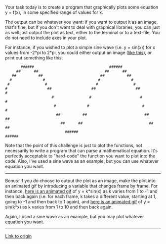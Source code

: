 Your task today is to create a program that graphically plots some equation y = f(x), in some specified range of values for x. 

The output can be whatever you want: if you want to output it as an image, that's fine, but if you don't want to deal with graphical libraries, you can just as well just output the plot as text, either to the terminal or to a text-file. You do not need to include axes in your plot.

For instance, if you wished to plot a simple sine wave (i.e. y = sin(x)) for x values from -2\*pi to 2\*pi, you could either output an image ([like this](http://i.imgur.com/NcEwT.png)), or print out something like this:


           ######                                  ######                           
         ##      ##                              ##      ##                         
       ##          ##                          ##          ##                       
      #              #                        #              #                      
     #                #                      #                #                     
    #                  ##                  ##                  ##                  #
                         #                #                      #                # 
                          #              #                        #              #  
                           ##          ##                          ##          ##   
                             ##      ##                              ##      ##     
                               ######                                  ######       

Note that the point of this challenge is just to plot the functions, not necessarily to write a program that can parse a mathematical equation. It's perfectly acceptable to "hard-code" the function you want to plot into the code. Also, I've used a sine wave as an example, but you can use whatever equation you want. 

***

Bonus: If you *do* choose to output the plot as an image, make the plot into an animated gif by introducing a variable that changes frame by frame. For instance, [here is an animated gif](http://i.imgur.com/06BmQ.gif) of y = k\*sin(x) as k varies from 1 to -1 and then back again (i.e. for each frame, k takes a different value, starting at 1, going to -1 and then back to 1 again), and [here is an animated gif](http://i.imgur.com/ZXjqQ.gif) of y = sin(k\*x) as k varies from 1 to 10 and then back again. 

Again, I used a sine wave as an example, but you may plot whatever equation you want.

---

[Link to origin](https://www.reddit.com/r/dailyprogrammer/tb2h3)